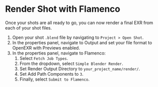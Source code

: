 # Render Shot with Flamenco
<!--- TODO improve description --->
Once your shots are all ready to go, you can now render a final EXR from each of your shot files.

1. Open your shot `.blend` file by navigating to `Project > Open Shot`.
2. In the properties panel, navigate to Output and set your file format to OpenEXR with Previews enabled.
3. In the properties panel, navigate to Flamenco:
	1. Select `Fetch Job Types`.
	2. From the dropdown, select `Simple Blender Render`.
	3. Set Render Output Directory to `your_project_name/render/`.
	4. Set Add Path Components to `3`.
	5. Finally, select `Submit to Flamenco`.